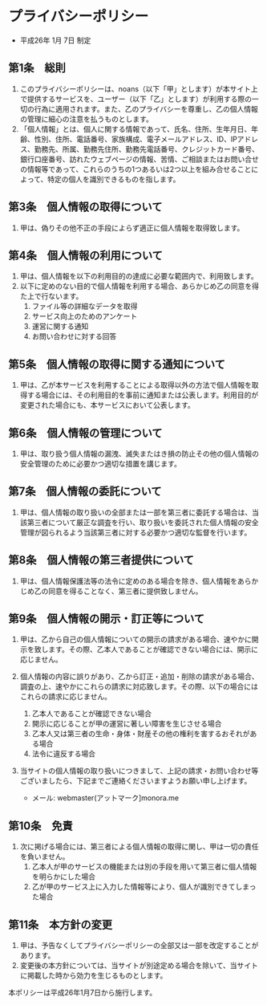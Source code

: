 # プライバシーポリシー
- 平成26年 1月 7日 制定

## 第1条　総則
1. このプライバシーポリシーは、noans（以下「甲」とします）が本サイト上で提供するサービスを、ユーザー（以下「乙」とします）が利用する際の一切の行為に適用されます。また、乙のプライバシーを尊重し、乙の個人情報の管理に細心の注意を払うものとします。
1. 「個人情報」とは、個人に関する情報であって、氏名、住所、生年月日、年齢、性別、住所、電話番号、家族構成、電子メールアドレス、ID、IPアドレス、勤務先、所属、勤務先住所、勤務先電話番号、クレジットカード番号、銀行口座番号、訪れたウェブページの情報、苦情、ご相談またはお問い合せの情報等であって、これらのうちの1つあるいは2つ以上を組み合せることによって、特定の個人を識別できるものを指します。

## 第3条　個人情報の取得について
1. 甲は、偽りその他不正の手段によらず適正に個人情報を取得致します。

## 第4条　個人情報の利用について
1. 甲は、個人情報を以下の利用目的の達成に必要な範囲内で、利用致します。 
1. 以下に定めのない目的で個人情報を利用する場合、あらかじめ乙の同意を得た上で行ないます。
	1. ファイル等の詳細なデータを取得
	1. サービス向上のためのアンケート
	1. 運営に関する通知
	1. お問い合わせに対する回答

## 第5条　個人情報の取得に関する通知について
1. 甲は、乙が本サービスを利用することによる取得以外の方法で個人情報を取得する場合には、その利用目的を事前に通知または公表します。利用目的が変更された場合にも、本サービスにおいて公表します。

## 第6条　個人情報の管理について
1. 甲は、取り扱う個人情報の漏洩、滅失またはき損の防止その他の個人情報の安全管理のために必要かつ適切な措置を講じます。

## 第7条　個人情報の委託について
1. 甲は、個人情報の取り扱いの全部または一部を第三者に委託する場合は、当該第三者について厳正な調査を行い、取り扱いを委託された個人情報の安全管理が図られるよう当該第三者に対する必要かつ適切な監督を行います。

## 第8条　個人情報の第三者提供について
1. 甲は、個人情報保護法等の法令に定めのある場合を除き、個人情報をあらかじめ乙の同意を得ることなく、第三者に提供致しません。

## 第9条　個人情報の開示・訂正等について
1. 甲は、乙から自己の個人情報についての開示の請求がある場合、速やかに開示を致します。その際、乙本人であることが確認できない場合には、開示に応じません。
1. 個人情報の内容に誤りがあり、乙から訂正・追加・削除の請求がある場合、調査の上、速やかにこれらの請求に対応致します。その際、以下の場合にはこれらの請求に応じません。
	1. 乙本人であることが確認できない場合
	1. 開示に応じることが甲の運営に著しい障害を生じさせる場合
	1. 乙本人又は第三者の生命・身体・財産その他の権利を害するおそれがある場合
	1. 法令に違反する場合

1. 当サイトの個人情報の取り扱いにつきまして、上記の請求・お問い合わせ等ございましたら、下記までご連絡くださいますようお願い申し上げます。
	- メール: webmaster(アットマーク]monora.me

## 第10条　免責
1. 次に掲げる場合には、第三者による個人情報の取得に関し、甲は一切の責任を負いません。
	1. 乙本人が甲のサービスの機能または別の手段を用いて第三者に個人情報を明らかにした場合
	1. 乙が甲のサービス上に入力した情報等により、個人が識別できてしまった場合

## 第11条　本方針の変更
1. 甲は、予告なくしてプライバシーポリシーの全部又は一部を改定することがあります。
1. 変更後の本方針については、当サイトが別途定める場合を除いて、当サイトに掲載した時から効力を生じるものとします。

本ポリシーは平成26年1月7日から施行します。
